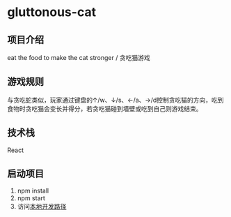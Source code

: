 # gluttonous-cat

## 项目介绍

eat the food to make the cat stronger / 贪吃猫游戏

## 游戏规则

与贪吃蛇类似，玩家通过键盘的↑/w、↓/s、←/a、→/d控制贪吃猫的方向，吃到食物时贪吃猫会变长并得分，若贪吃猫碰到墙壁或吃到自己则游戏结束。

## 技术栈

React

## 启动项目

1. npm install
2. npm start
3. 访问[本地开发路径](http://localhost:3000/)
